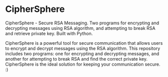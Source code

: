 # CipherSphere
CipherSphere - Secure RSA Messaging. Two programs for encrypting and decrypting messages using RSA algorithm, and attempting to break RSA and retrieve private key. Built with Python.


CipherSphere is a powerful tool for secure communication that allows users to encrypt and decrypt messages using the RSA algorithm. This repository includes two programs: one for encrypting and decrypting messages, and another for attempting to break RSA and find the correct private key. CipherSphere is the ideal solution for keeping your communication secure. :)
